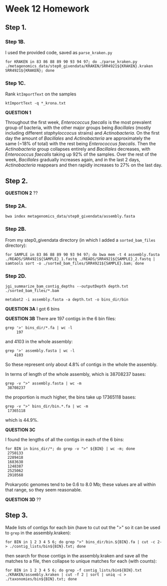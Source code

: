 # Week 12 Homework

## Step 1.

### Step 1B. 

I used the provided code, saved as ```parse_kraken.py```

```
for KRAKEN in 83 86 88 89 90 93 94 97; do ./parse_kraken.py ./metagenomics_data/step0_givendata/KRAKEN/SRR4921${KRAKEN}.kraken SRR4921${KRAKEN}; done
```

### Step 1C. 

Rank ```ktImportText``` on the samples

```
ktImportText -q *_krona.txt
```

**QUESTION 1**

Throughout the first week, _Enterococcus faecalis_ is the most prevalent group of bacteria, with the other major groups being _Bacillales_ (mostly including different _staphyloccocus_ strains) and _Actinobacteria_. On the first day the amount of _Bacillales_ and _Actinobacteria_ are approximately the same (~18% of total) with the rest being _Enterococcus faecalis_. Then the _Actinobacteria_ group collapses entirely and _Bacillales_ decreases, with _Enterococcus faecalis_ taking up 92% of the samples. Over the rest of the week, _Bacillales_ gradually increases again, and in the last 2 days, _Actinobacteria_ reappears and then rapidly increases to 27% on the last day.

## Step 2.

**QUESTION 2**
??

### Step 2A.

```
bwa index metagenomics_data/step0_givendata/assembly.fasta
```

### Step 2B.

From my step0_givendata directory (in which I added a ```sorted_bam_files``` directory): 

```
for SAMPLE in 83 86 88 89 90 93 94 97; do bwa mem -t 4 assembly.fasta ./READS/SRR4921${SAMPLE}_1.fastq ./READS/SRR4921${SAMPLE}_2.fastq | samtools sort -o ./sorted_bam_files/SRR4921${SAMPLE}.bam; done
```

### Step 2D.

```
jgi_summarize_bam_contig_depths --outputDepth depth.txt ./sorted_bam_files/*.bam

metabat2 -i assembly.fasta -a depth.txt -o bins_dir/bin

```

**QUESTION 3A**
I got 6 bins

**QUESTION 3B**
There are 197 contigs in the 6 bin files: 

```
grep '>' bins_dir/*.fa | wc -l
     197
```

and 4103 in the whole assembly: 

```
grep '>' assembly.fasta | wc -l
    4103
```	

So these represent only about 4.8% of contigs in the whole the assembly.

In terms of length of the whole assembly, which is 38708237 bases:
```
grep -v ">" assembly.fasta | wc -m
 38708237
```
the proportion is much higher, the bins take up 17365118 bases:

```
grep -v ">" bins_dir/bin.*.fa | wc -m
 17365118
```

which is 44.9%.

**QUESTION 3C**

I found the lengths of all the contigs in each of the 6 bins:
```
for BIN in bins_dir/*; do grep -v ">" ${BIN} | wc -m; done
 2750133
 2289418
 1683638
 1248387
 2525062
 2910568
 ```

Prokaryotic genomes tend to be 0.6 to 8.0 Mb; these values are all within that range, so they seem reasonable.

**QUESTION 3D**
?? 

## Step 3. 

Made lists of contigs for each bin (have to cut out the ">" so it can be used to ```grep``` in the assembly.kraken):

```
for BIN in 1 2 3 4 5 6; do grep ">" bins_dir/bin.${BIN}.fa | cut -c 2- > ./contig_lists/bin${BIN}.txt; done
```
then search for those contigs in the assembly.kraken and save all the matches to a file, then collapse to unique matches for each (with counts):

```
for BIN in 1 2 3 4 5 6; do grep -f contig_lists/bin${BIN}.txt ./KRAKEN/assembly.kraken | cut -f 2 | sort | uniq -c > ./taxonomies/bin${BIN}.txt; done
```

